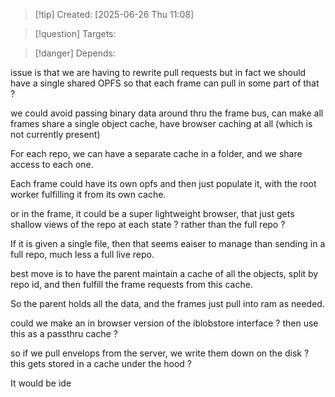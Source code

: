 
>[!tip] Created: [2025-06-26 Thu 11:08]

>[!question] Targets: 

>[!danger] Depends: 

issue is that we are having to rewrite pull requests but in fact we should have a single shared OPFS so that each frame can pull in some part of that ?

we could avoid passing binary data around thru the frame bus, can make all frames share a single object cache, have browser caching at all (which is not currently present)

For each repo, we can have a separate cache in a folder, and we share access to each one.

Each frame could have its own opfs and then just populate it, with the root worker fulfilling it from its own cache.

or in the frame, it could be a super lightweight browser, that just gets shallow views of the repo at each state ? rather than the full repo ?

If it is given a single file, then that seems eaiser to manage than sending in a full repo, much less a full live repo.

best move is to have the parent maintain a cache of all the objects, split by repo id, and then fulfill the frame requests from this cache.

So the parent holds all the data, and the frames just pull into ram as needed.

could we make an in browser version of the iblobstore interface ?
then use this as a passthru cache ?

so if we pull envelops from the server, we write them down on the disk ?
this gets stored in a cache under the hood ?

It would be ide